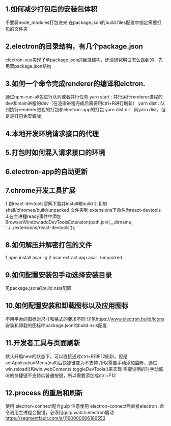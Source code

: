 ## 1.如何减少打包后的安装包体积

不要将node_modules打包进来
在package.json的build.files配置中指定需要打包的文件夹

## 2.electron的目录结构，有几个package.json

electron-vue实现了单package.json的目录结构，还没研究明白怎么做到的，先用双package.json结构

## 3.如何一个命令完成renderer的编译和elctron.

通过npm-run-all包进行队列或者并行任务
yarn start : 并行运行renderer进程的dev和main进程的dev（在渲染进程完成后需要用ctrl+R进行刷新）
yarn dist : 队列执行renderer进程的打包和electron-app的打包
yarn dist:dir : 同yarn dist，但是是打包免安装版

## 4.本地开发环境请求接口的代理

## 5.打包时如何混入请求接口的环境

## 6.electron-app的自动更新

## 7.chrome开发工具扩展

1.到react-devtools官网下载并install和build
2.复制 shell/chromes/build/unpacked 文件夹到 extensions下命名为react-devtools
3.在主进程ready事件中添加BrowserWindow.addDevToolsExtension(path.join(__dirname, '../../extensions/react-devtools'));

## 8.如何解压并解密打包的文件

1.npm install asar -g
2.asar extract app.asar ./unpacked

## 9.如何配置安装包手动选择安装目录

见package.json的build.nsis配置

## 10.如何配置安装和卸载图标以及应用图标

不用平台的图标对尺寸和格式的要求不同 详见https://www.electron.build/icons
安装和卸载的图标件package.json的build.nsis配置

## 11.开发者工具与页面刷新

默认开启new的状态下，可以直接通过ctrl+R和F12刷新，但是setApplicationMenu(null)后快捷键变为不支持
所以需要手动添加监听，通过win.reload()和win.webContents.toggleDevTools()来实现
需要说明的时手动监听的快捷键不支持纯普通按键，所以需要添加成ctrl+F12

## 12.process 的重启和刷新
使用 electron-connect配合gulp
注意使用 electron-connect后直接electron .命令调用主进程会报错，必须用gulp watch:electron启动
https://segmentfault.com/a/1190000006186553
